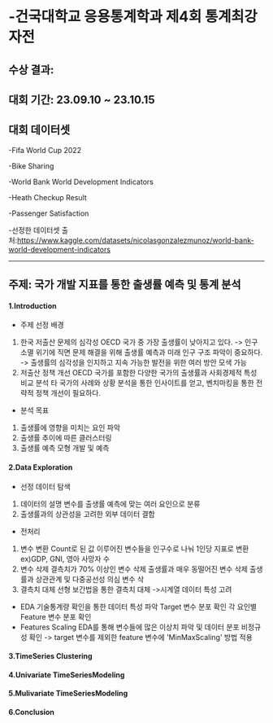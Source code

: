 # -건국대학교 응용통계학과 제4회 통계최강자전

## 수상 결과: 
## 대회 기간: 23.09.10 ~ 23.10.15
## 대회 데이터셋
-Fifa World Cup 2022

-Bike Sharing

-World Bank World Development Indicators

-Heath Checkup Result

-Passenger Satisfaction

-선정한 데이터셋 출처:<https://www.kaggle.com/datasets/nicolasgonzalezmunoz/world-bank-world-development-indicators>

------

## 주제: 국가 개발 지표를 통한 출생률 예측 및 통계 분석

#### 1.Introduction
* 주제 선정 배경
1) 한국 저출산 문제의 심각성
   OECD 국가 중 가장 출생률이 낮아지고 있다. -> 인구 소멸 위기에 직면
   문제 해결을 위해 출생률 예측과 미래 인구 구조 파악이 중요하다. -> 출생률의 심각성을 인지하고 지속 가능한 발전을 위한 여러 방안 모색 가능
2) 저출산 정책 개선
   OECD 국가를 포함한 다양한 국가의 출생률과 사회경제적 특성 비교 분석
   타 국가의 사례와 상황 분석을 통한 인사이트를 얻고, 벤치마킹을 통한 전략적 정책 개선이 필요하다.
* 분석 목표
1) 출생률에 영향을 미치는 요인 파악
2) 출생률 추이에 따른 클러스터링
3) 출생률 예측 모형 개발 및 예측
#### 2.Data Exploration
* 선정 데이터 탐색
1) 데이터의 설명 변수를 출생률 예측에 맞는 여러 요인으로 분류
2) 출생률과의 상관성을 고려한 외부 데이터 결합
* 전처리
1) 변수 변환
   Count로 된 값 이루어진 변수들을 인구수로 나눠 1인당 지표로 변환
   ex)GDP, GNI, 영아 사망자 수
2) 변수 삭제
   결측치가 70% 이상인 변수 삭제
   출생률과 매우 동떨어진 변수 삭제
   출생률과 상관관계 및 다중공선성 의심 변수 삭
3) 결측치 대체
   선형 보간법을 통한 결측치 대체
   ->시계열 데이터 특성 고려
* EDA
  기술통계량 확인을 통한 데이터 특성 파악
  Target 변수 분포 확인
  각 요인별 Feature 변수 분포 확인
* Features Scaling
  EDA를 통해 변수들에 많은 이상치 파악 및 데이터 분포 비정규성 확인
  -> target 변수를 제외한 feature 변수에 'MinMaxScaling' 방법 적용
  
#### 3.TimeSeries Clustering

#### 4.Univariate TimeSeriesModeling

#### 5.Mulivariate TimeSeriesModeling

#### 6.Conclusion



